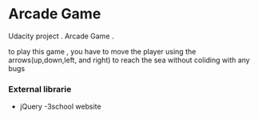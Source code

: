 # Arcade Game
Udacity project .
Arcade Game .

to play this game , you have to move the player using the arrows(up,down,left, and right) to reach the sea without coliding with any bugs

### External librarie
- jQuery
-3school website
